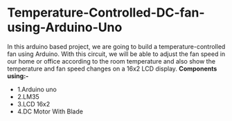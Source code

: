 # Temperature-Controlled-DC-fan-using-Arduino-Uno
In this arduino based project, we are going to build a temperature-controlled fan using Arduino. With this circuit, we will be able to adjust the fan speed in our home or office according to the room temperature and also show the temperature and fan speed changes on a 16x2 LCD display.
**Components using:-**
* 1.Arduino uno
* 2.LM35
* 3.LCD 16x2
* 4.DC Motor With Blade

